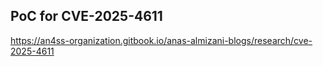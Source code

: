 PoC for CVE-2025-4611
-----
https://an4ss-organization.gitbook.io/anas-almizani-blogs/research/cve-2025-4611

